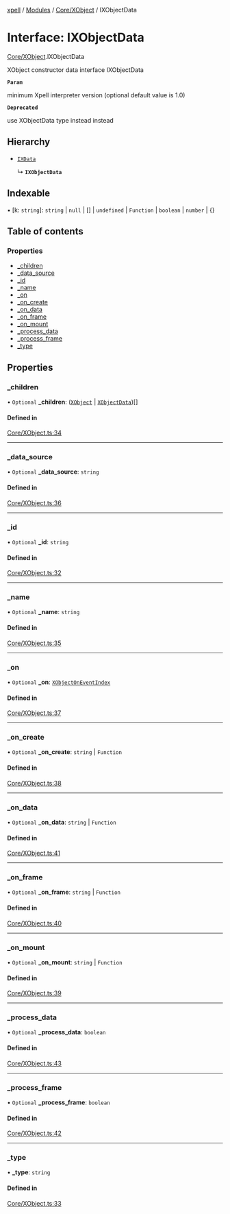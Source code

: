 [xpell](../README.md) / [Modules](../modules.md) / [Core/XObject](../modules/Core_XObject.md) / IXObjectData

# Interface: IXObjectData

[Core/XObject](../modules/Core_XObject.md).IXObjectData

XObject constructor data interface 
 IXObjectData

**`Param`**

minimum Xpell interpreter version (optional default value is 1.0)

**`Deprecated`**

use XObjectData type instead instead

## Hierarchy

- [`IXData`](Core_XObject.IXData.md)

  ↳ **`IXObjectData`**

## Indexable

▪ [k: `string`]: `string` \| ``null`` \| [] \| `undefined` \| `Function` \| `boolean` \| `number` \| {}

## Table of contents

### Properties

- [\_children](Core_XObject.IXObjectData.md#_children)
- [\_data\_source](Core_XObject.IXObjectData.md#_data_source)
- [\_id](Core_XObject.IXObjectData.md#_id)
- [\_name](Core_XObject.IXObjectData.md#_name)
- [\_on](Core_XObject.IXObjectData.md#_on)
- [\_on\_create](Core_XObject.IXObjectData.md#_on_create)
- [\_on\_data](Core_XObject.IXObjectData.md#_on_data)
- [\_on\_frame](Core_XObject.IXObjectData.md#_on_frame)
- [\_on\_mount](Core_XObject.IXObjectData.md#_on_mount)
- [\_process\_data](Core_XObject.IXObjectData.md#_process_data)
- [\_process\_frame](Core_XObject.IXObjectData.md#_process_frame)
- [\_type](Core_XObject.IXObjectData.md#_type)

## Properties

### \_children

• `Optional` **\_children**: ([`XObject`](../classes/Core_XObject.XObject.md) \| [`XObjectData`](../modules/Core_XObject.md#xobjectdata))[]

#### Defined in

[Core/XObject.ts:34](https://github.com/fridman-tamir/XPell/blob/be3d5a4/src/Core/XObject.ts#L34)

___

### \_data\_source

• `Optional` **\_data\_source**: `string`

#### Defined in

[Core/XObject.ts:36](https://github.com/fridman-tamir/XPell/blob/be3d5a4/src/Core/XObject.ts#L36)

___

### \_id

• `Optional` **\_id**: `string`

#### Defined in

[Core/XObject.ts:32](https://github.com/fridman-tamir/XPell/blob/be3d5a4/src/Core/XObject.ts#L32)

___

### \_name

• `Optional` **\_name**: `string`

#### Defined in

[Core/XObject.ts:35](https://github.com/fridman-tamir/XPell/blob/be3d5a4/src/Core/XObject.ts#L35)

___

### \_on

• `Optional` **\_on**: [`XObjectOnEventIndex`](Core_XObject.XObjectOnEventIndex.md)

#### Defined in

[Core/XObject.ts:37](https://github.com/fridman-tamir/XPell/blob/be3d5a4/src/Core/XObject.ts#L37)

___

### \_on\_create

• `Optional` **\_on\_create**: `string` \| `Function`

#### Defined in

[Core/XObject.ts:38](https://github.com/fridman-tamir/XPell/blob/be3d5a4/src/Core/XObject.ts#L38)

___

### \_on\_data

• `Optional` **\_on\_data**: `string` \| `Function`

#### Defined in

[Core/XObject.ts:41](https://github.com/fridman-tamir/XPell/blob/be3d5a4/src/Core/XObject.ts#L41)

___

### \_on\_frame

• `Optional` **\_on\_frame**: `string` \| `Function`

#### Defined in

[Core/XObject.ts:40](https://github.com/fridman-tamir/XPell/blob/be3d5a4/src/Core/XObject.ts#L40)

___

### \_on\_mount

• `Optional` **\_on\_mount**: `string` \| `Function`

#### Defined in

[Core/XObject.ts:39](https://github.com/fridman-tamir/XPell/blob/be3d5a4/src/Core/XObject.ts#L39)

___

### \_process\_data

• `Optional` **\_process\_data**: `boolean`

#### Defined in

[Core/XObject.ts:43](https://github.com/fridman-tamir/XPell/blob/be3d5a4/src/Core/XObject.ts#L43)

___

### \_process\_frame

• `Optional` **\_process\_frame**: `boolean`

#### Defined in

[Core/XObject.ts:42](https://github.com/fridman-tamir/XPell/blob/be3d5a4/src/Core/XObject.ts#L42)

___

### \_type

• **\_type**: `string`

#### Defined in

[Core/XObject.ts:33](https://github.com/fridman-tamir/XPell/blob/be3d5a4/src/Core/XObject.ts#L33)
